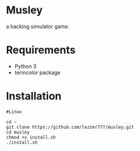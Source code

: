 # Musley
a hacking simulator game.

# Requirements
- Python 3
- termcolor package

# Installation
~~~~
#Linux
~~~~
~~~~
cd ~
git clone https://github.com/lezzer777/musley.git
cd musley
chmod +x install.sh
./install.sh
~~~~
